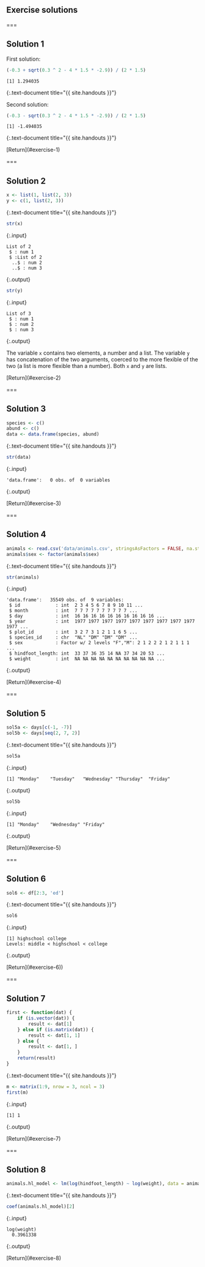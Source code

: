 ---
---

## Exercise solutions

===

## Solution 1

First solution:


~~~r
(-0.3 + sqrt(0.3 ^ 2 - 4 * 1.5 * -2.9)) / (2 * 1.5)
~~~

~~~
[1] 1.294035
~~~
{:.text-document title="{{ site.handouts }}"}

Second solution:


~~~r
(-0.3 - sqrt(0.3 ^ 2 - 4 * 1.5 * -2.9)) / (2 * 1.5)
~~~

~~~
[1] -1.494035
~~~
{:.text-document title="{{ site.handouts }}"}

<aside class="notes" markdown="block">
[Return](#exercise-1)
</aside>

===

## Solution 2


~~~r
x <- list(1, list(2, 3))
y <- c(1, list(2, 3))
~~~
{:.text-document title="{{ site.handouts }}"}


~~~r
str(x)
~~~
{:.input}
~~~
List of 2
 $ : num 1
 $ :List of 2
  ..$ : num 2
  ..$ : num 3
~~~
{:.output}

~~~r
str(y)
~~~
{:.input}
~~~
List of 3
 $ : num 1
 $ : num 2
 $ : num 3
~~~
{:.output}

The variable `x` contains two elements, a number and a list. The variable `y` has concatenation of the two arguments, coerced to the more flexible of the two (a list is more flexible than a number). Both `x` and `y` are lists.

<aside class="notes" markdown="block">
[Return](#exercise-2)
</aside>

===

## Solution 3


~~~r
species <- c()
abund <- c()
data <- data.frame(species, abund)
~~~
{:.text-document title="{{ site.handouts }}"}


~~~r
str(data)
~~~
{:.input}
~~~
'data.frame':	0 obs. of  0 variables
~~~
{:.output}

<aside class="notes" markdown="block">
[Return](#exercise-3)
</aside>

===

## Solution 4


~~~r
animals <- read.csv('data/animals.csv', stringsAsFactors = FALSE, na.strings = '')
animals$sex <- factor(animals$sex)
~~~
{:.text-document title="{{ site.handouts }}"}


~~~r
str(animals)
~~~
{:.input}
~~~
'data.frame':	35549 obs. of  9 variables:
 $ id             : int  2 3 4 5 6 7 8 9 10 11 ...
 $ month          : int  7 7 7 7 7 7 7 7 7 7 ...
 $ day            : int  16 16 16 16 16 16 16 16 16 16 ...
 $ year           : int  1977 1977 1977 1977 1977 1977 1977 1977 1977 1977 ...
 $ plot_id        : int  3 2 7 3 1 2 1 1 6 5 ...
 $ species_id     : chr  "NL" "DM" "DM" "DM" ...
 $ sex            : Factor w/ 2 levels "F","M": 2 1 2 2 2 1 2 1 1 1 ...
 $ hindfoot_length: int  33 37 36 35 14 NA 37 34 20 53 ...
 $ weight         : int  NA NA NA NA NA NA NA NA NA NA ...
~~~
{:.output}

<aside class="notes" markdown="block">
[Return](#exercise-4)
</aside>

===

## Solution 5


~~~r
sol5a <- days[c(-1, -7)]
sol5b <- days[seq(2, 7, 2)]
~~~
{:.text-document title="{{ site.handouts }}"}


~~~r
sol5a
~~~
{:.input}
~~~
[1] "Monday"    "Tuesday"   "Wednesday" "Thursday"  "Friday"   
~~~
{:.output}


~~~r
sol5b
~~~
{:.input}
~~~
[1] "Monday"    "Wednesday" "Friday"   
~~~
{:.output}

<aside class="notes" markdown="block">
[Return](#exercise-5)
</aside>

===

## Solution 6


~~~r
sol6 <- df[2:3, 'ed']
~~~
{:.text-document title="{{ site.handouts }}"}


~~~r
sol6
~~~
{:.input}
~~~
[1] highschool college   
Levels: middle < highschool < college
~~~
{:.output}

<aside class="notes" markdown="block">
[Return](#exercise-6))
</aside>

===

## Solution 7


~~~r
first <- function(dat) {
    if (is.vector(dat)) {
        result <- dat[1]
    } else if (is.matrix(dat)) {
        result <- dat[1, 1]
    } else {
        result <- dat[1, ]
    }
    return(result)
}
~~~
{:.text-document title="{{ site.handouts }}"}


~~~r
m <- matrix(1:9, nrow = 3, ncol = 3)
first(m)
~~~
{:.input}
~~~
[1] 1
~~~
{:.output}

<aside class="notes" markdown="block">
[Return](#exercise-7)
</aside>

===

## Solution 8


~~~r
animals.hl_model <- lm(log(hindfoot_length) ~ log(weight), data = animals)
~~~
{:.text-document title="{{ site.handouts }}"}


~~~r
coef(animals.hl_model)[2]
~~~
{:.input}
~~~
log(weight) 
  0.3961338 
~~~
{:.output}

<aside class="notes" markdown="block">
[Return](#exercise-8)
</aside>
